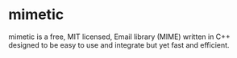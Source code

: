 mimetic
=======

mimetic is a free, MIT licensed, Email library (MIME) written in C++ designed to be easy to use and integrate but yet fast and efficient.
